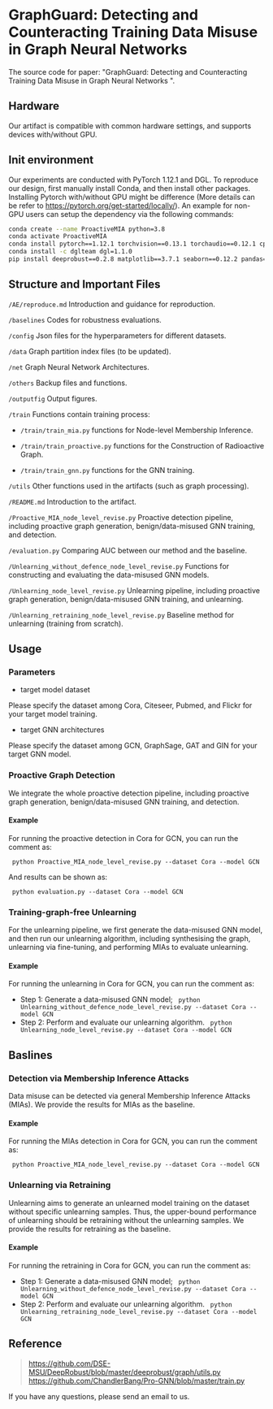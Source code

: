 # GraphGuard: Detecting and Counteracting Training Data Misuse in Graph Neural Networks

The source code for paper: "GraphGuard: Detecting and Counteracting Training Data Misuse in Graph Neural Networks ".


## Hardware

Our artifact is compatible with common hardware settings, and supports devices with/without GPU.


## Init environment

Our experiments are conducted with PyTorch 1.12.1 and DGL. To reproduce our design, first manually install Conda, and then install other packages. 
Installing Pytorch with/without GPU might be difference (More details can be refer to https://pytorch.org/get-started/locally/).
An example for non-GPU users can setup the dependency via the following commands:

```bash
conda create --name ProactiveMIA python=3.8
conda activate ProactiveMIA
conda install pytorch==1.12.1 torchvision==0.13.1 torchaudio==0.12.1 cpuonly -c pytorch
conda install -c dglteam dgl=1.1.0
pip install deeprobust==0.2.8 matplotlib==3.7.1 seaborn==0.12.2 pandas==2.0.1
```

## Structure and Important Files

``/AE/reproduce.md`` Introduction and guidance for reproduction.

``/baselines`` Codes for robustness evaluations.

``/config`` Json files for the hyperparameters for different datasets.

``/data`` Graph partition index files (to be updated).

``/net`` Graph Neural Network Architectures.

``/others`` Backup files and functions. 

``/outputfig`` Output figures.

``/train`` Functions contain training process:

- ``/train/train_mia.py`` functions for Node-level Membership Inference.

- ``/train/train_proactive.py`` functions for the Construction of Radioactive Graph.

- ``/train/train_gnn.py`` functions for the GNN training.

``/utils`` Other functions used in the artifacts (such as graph processing).

``/README.md`` Introduction to the artifact.

``/Proactive_MIA_node_level_revise.py`` Proactive detection pipeline, including proactive graph generation, benign/data-misused GNN training, and detection.

``/evaluation.py`` Comparing AUC between our method and the baseline. 

``/Unlearning_without_defence_node_level_revise.py`` Functions for constructing and evaluating the data-misused GNN models. 

``/Unlearning_node_level_revise.py`` Unlearning pipeline, including proactive graph generation, benign/data-misused GNN training, and unlearning. 

``/Unlearning_retraining_node_level_revise.py`` Baseline method for unlearning (training from scratch).

## Usage 

### Parameters

* target model dataset

Please specify the dataset among Cora, Citeseer, Pubmed, and Flickr for your target model training.

* target GNN architectures

Please specify the dataset among GCN, GraphSage, GAT and GIN for your target GNN model.

### Proactive Graph Detection

We integrate the whole proactive detection pipeline, including proactive graph generation, benign/data-misused GNN training, and detection.

#### Example

For running the proactive detection in Cora for GCN, you can run the comment as:

`` python Proactive_MIA_node_level_revise.py --dataset Cora --model GCN``

And results can be shown as: 

`` python evaluation.py --dataset Cora --model GCN``


### Training-graph-free Unlearning

For the unlearning pipeline, we first generate the data-misused GNN model, and then run our unlearning algorithm, including synthesising the graph, unlearning via fine-tuning, and performing MIAs to evaluate unlearning.

#### Example

For running the unlearning in Cora for GCN, you can run the comment as:
- Step 1: Generate a data-misused GNN model;
`` python Unlearning_without_defence_node_level_revise.py --dataset Cora --model GCN``
- Step 2: Perform and evaluate our unlearning algorithm.
`` python Unlearning_node_level_revise.py --dataset Cora --model GCN``


## Baslines 

### Detection via Membership Inference Attacks

Data misuse can be detected via general Membership Inference Attacks (MIAs). We provide the results for MIAs as the baseline. 

#### Example

For running the MIAs detection in Cora for GCN, you can run the comment as:

`` python Proactive_MIA_node_level_revise.py --dataset Cora --model GCN``

### Unlearning via Retraining

Unlearning aims to generate an unlearned model training on the dataset without specific unlearning samples. Thus, the upper-bound performance of unlearning should be retraining without the unlearning samples. We provide the results for retraining as the baseline. 

#### Example

For running the retraining in Cora for GCN, you can run the comment as:
- Step 1: Generate a data-misused GNN model;
`` python Unlearning_without_defence_node_level_revise.py --dataset Cora --model GCN``
- Step 2: Perform and evaluate our unlearning algorithm.
`` python Unlearning_retraining_node_level_revise.py --dataset Cora --model GCN``

## Reference
>
> <https://github.com/DSE-MSU/DeepRobust/blob/master/deeprobust/graph/utils.py>
> <https://github.com/ChandlerBang/Pro-GNN/blob/master/train.py>

If you have any questions, please send an email to us.
